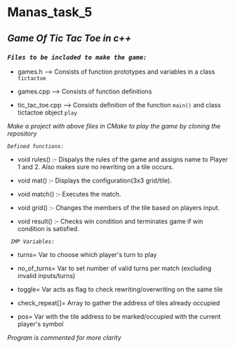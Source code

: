 # Manas_task_5

## *Game Of Tic Tac Toe in c++* 

### _`Files to be included to make the game:`_

* games.h --> Consists of function prototypes and variables in a class `tictactoe`

* games.cpp --> Consists of function definitions

* tic_tac_toe.cpp --> Consists definition of the function `main()` and class tictactoe object `play`

_Make a project with above files in CMake to play the game by cloning the repository_




 _`Defined functions:`_

* void rules()    :- Dispalys the rules of the game and assigns name to Player 1 and 2. Also makes sure no rewriting on a tile occurs.

* void mat()      :- Displays the configuration(3x3 grid/tile).

* void match()    :- Executes the match.

* void grid()     :- Changes the members of the tile based on players input.

* void result()   :- Checks win condition and terminates game if win condition is satisfied.




 _` IMP Variables:`_

* turns=             Var to choose which player's turn to play

* no_of_turns=       Var to set number of valid turns per match (excluding invalid inputs/turns)

* toggle=            Var acts as flag to check rewriting/overwriting on the same tile 

* check_repeat[]=    Array to gather the address of tiles already occupied

* pos=               Var with the tile address to be marked/occupied with the current player's symbol

*Program is commented for more clarity*
